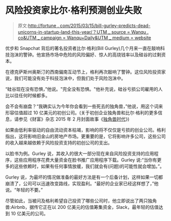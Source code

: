 # 风险投资家比尔·格利预测创业失败

> 原文:[http://fortune . com/2015/03/15/bill-gurley-predicts-dead-unicorns-in-startup-land-this-year/？UTM _ source = Wanqu . co&UTM _ campaign = Wanqu+Daily&UTM _ medium = website](http://fortune.com/2015/03/15/bill-gurley-predicts-dead-unicorns-in-startup-land-this-year/?utm_source=wanqu.co&utm_campaign=Wanqu+Daily&utm_medium=website)

优步和 Snapchat 背后的著名投资者比尔·格利(Bill Gurley)几个月来一直在敲响科技泡沫的警钟。他宣扬市场中危险的风险偏好、惊人的高烧钱率以及硅谷的过剩资本。

在德克萨斯州奥斯汀的西南偏南互动节上，格利再次敲响了警钟。这位风险投资家说，我们可能没有处于科技泡沫中，但我们处于风险泡沫中。

“硅谷现在没有恐惧，”他说。"完全没有恐惧。"他补充说，硅谷亏损公司雇用的人比以往任何时候都多。

会不会有崩盘？“我确实认为今年你会看到一些死去的独角兽，”他说，用这个词来形容估值超过 10 亿美元的初创公司。(关于初创企业独角兽和比尔·格利的更多信息，请参见《财富》杂志 2015 年 2 月封面故事《[独角兽时代](http://fortune.com/2015/01/22/the-age-of-unicorns/)》)

如果由低利率驱动的自由流动资本枯竭，影响的将不仅仅是亏损的创业公司。格利指出，这将影响旧金山的房地产市场。更重要的是，它将影响许多公司，这些公司的收入越来越依赖于风险投资支持的初创公司的支出。

以脸书为例。Gurley 说，其收入的很大一部分现在来自风险投资支持的应用程序，这些应用程序花费大量资金在脸书推广应用程序下载。Gurley 说:“当你有更多的这些依赖时，如果有任何事情放缓，我们就会有(问题)的可能性就会增加。”。

Gurley 说，为最坏的情况做准备的最好方法是有一个后备计划，这样如果一切都崩溃了，公司可以迅速改变路线，实现盈利。“最好的企业家已经这样想了，”他说。“年轻的不要。”

尽管如此，当被问及格利希望自己投资了哪些公司时，他立即说出了两只独角兽:Airbnb，据传它正在以 200 亿美元的估值筹集资金，Slack，最年轻的估值达到 10 亿美元的公司。